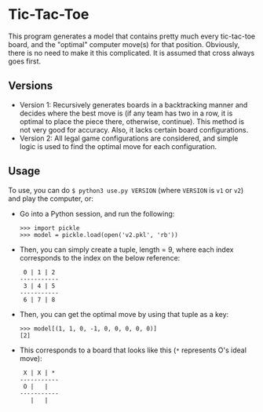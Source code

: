 # Tic-Tac-Toe

This program generates a model that contains pretty much every tic-tac-toe board, and the "optimal" computer move(s) for that position. Obviously, there is no need to make it this complicated. It is assumed that cross always goes first.

## Versions

- Version 1: Recursively generates boards in a backtracking manner and decides where the best move is (if any team has two in a row, it is optimal to place the piece there, otherwise, continue). This method is not very good for accuracy. Also, it lacks certain board configurations.
- Version 2: All legal game configurations are considered, and simple logic is used to find the optimal move for each configuration.

## Usage

To use, you can do `$ python3 use.py VERSION` (where `VERSION` is `v1` or `v2`) and play the computer, or:
- Go into a Python session, and run the following:

  ```python3
  >>> import pickle
  >>> model = pickle.load(open('v2.pkl', 'rb'))
  ```

- Then, you can simply create a tuple, length = 9, where each index corresponds to the index on the below reference:

  ```
   0 | 1 | 2
  -----------
   3 | 4 | 5
  -----------
   6 | 7 | 8
  ``` 

- Then, you can get the optimal move by using that tuple as a key:

  ```python3
  >>> model[(1, 1, 0, -1, 0, 0, 0, 0, 0)]
  [2]
  ```
- This corresponds to a board that looks like this (`*` represents O's ideal move):

  ```
   X | X | *
  -----------
   O |   |   
  -----------
     |   | 
  ```

